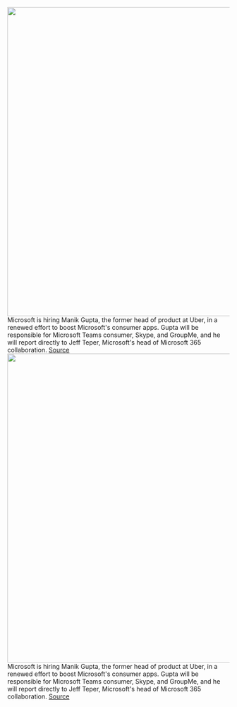 <img src='https://cdn.vox-cdn.com/thumbor/N5GP0rKfidQIxVkBBjNdApsY2Ak=/0x0:2040x1360/1200x800/filters:focal(857x517:1183x843)/cdn.vox-cdn.com/uploads/chorus_image/image/69736762/DSCF1179.0.0.jpg' width='700px' /><br/>
Microsoft is hiring Manik Gupta, the former head of product at Uber, in a renewed effort to boost Microsoft's consumer apps. Gupta will be responsible for Microsoft Teams consumer, Skype, and GroupMe, and he will report directly to Jeff Teper, Microsoft's head of Microsoft 365 collaboration.
<a href='https://www.theverge.com/2021/8/17/22628689/microsoft-manik-gupta-hire-uber-consumer-teams-skype-groupme'> Source <a/><img src='https://cdn.vox-cdn.com/thumbor/N5GP0rKfidQIxVkBBjNdApsY2Ak=/0x0:2040x1360/1200x800/filters:focal(857x517:1183x843)/cdn.vox-cdn.com/uploads/chorus_image/image/69736762/DSCF1179.0.0.jpg' width='700px' /><br/>
Microsoft is hiring Manik Gupta, the former head of product at Uber, in a renewed effort to boost Microsoft's consumer apps. Gupta will be responsible for Microsoft Teams consumer, Skype, and GroupMe, and he will report directly to Jeff Teper, Microsoft's head of Microsoft 365 collaboration.
<a href='https://www.theverge.com/2021/8/17/22628689/microsoft-manik-gupta-hire-uber-consumer-teams-skype-groupme'> Source <a/>